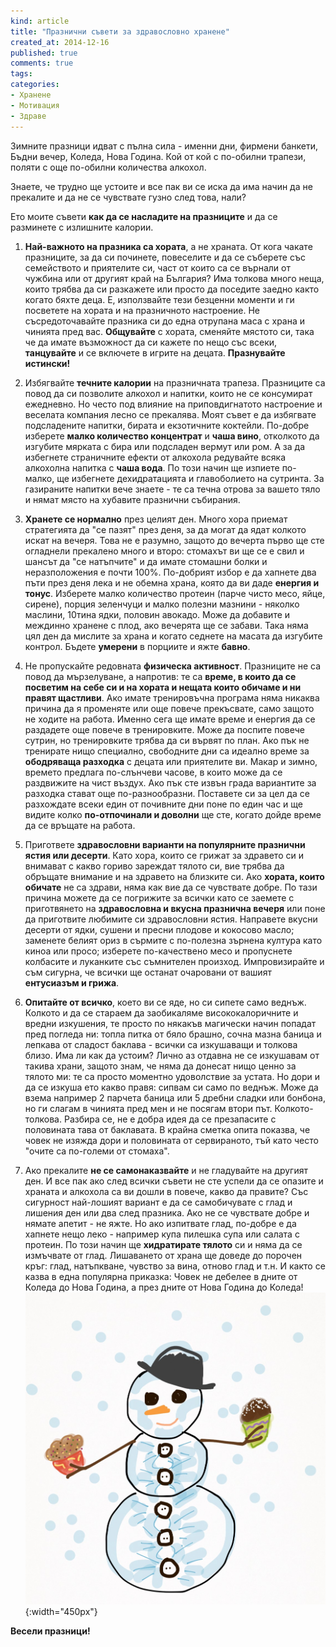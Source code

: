 ```yaml
---
kind: article
title: "Празнични съвети за здравословно хранене"
created_at: 2014-12-16 
published: true
comments: true
tags:
categories:
- Хранене
- Мотивация
- Здраве
--- 
```

Зимните празници идват с пълна сила - именни дни, фирмени банкети, Бъдни вечер, Коледа, Нова Година. Кой от кой с по-обилни трапези, поляти с още по-обилни количества алкохол.


Знаете, че трудно ще устоите и все пак ви се иска да има начин да не прекалите и да не се чувствате гузно след това, нали?

Ето моите съвети **как да се насладите на празниците** и да се разминете с излишните калории.

1. **Най-важното на празника са хората**, а не храната. От кога чакате празниците, за да си починете, повеселите и да се съберете със семейството и приятелите си, част от които са се върнали от чужбина или от другият край на България? Има толкова много неща, които трябва да си разкажете или просто да поседите заедно както когато бяхте деца. Е, използвайте тези безценни моменти и ги посветете на хората и на празничното настроение. Не съсредоточавайте празника си до една отрупана маса с храна и чинията пред вас. **Общувайте** с хората, сменяйте мястото си, така че да имате възможност да си кажете по нещо със всеки, **танцувайте** и се включете в игрите на децата. **Празнувайте истински!**

2. Избягвайте **течните калории** на празничната трапеза. Празниците са повод да си позволите алкохол и напитки, които не се консумират ежедневно. Но често под влияние на приповдигнатото настроение и веселата компания лесно се прекалява. Моят съвет е да избягвате подсладените напитки, бирата и екзотичните коктейли. По-добре изберете **малко количество концентрат** и **чаша вино**, отколкото да изгубите мярката с бира или подсладен вермут или ром. А за да избегнете страничните ефекти от алкохола редувайте всяка алкохолна напитка с **чаша вода**. По този начин ще изпиете по-малко, ще избегнете дехидратацията и главоболието на сутринта. За газираните напитки вече знаете - те са течна отрова за вашето тяло и нямат място на хубавите празнични събирания.

3. **Хранете се нормално** през целият ден. Много хора приемат стратегията да "се пазят" през деня, за да могат да ядат колкото искат на вечеря. Това не е разумно, защото до вечерта първо ще сте огладнели прекалено много и второ: стомахът ви ще се е свил и шансът да "се натъпчите" и да имате стомашни болки и неразположения е почти 100%. По-добрият избор е да хапнете два пъти през деня лека и не обемна храна, която да ви даде **енергия и тонус**. Изберете малко количество протеин (парче чисто месо, яйце, сирене), порция зеленчуци и малко полезни мазнини - няколко маслини, 10тина ядки, половин авокадо. Може да добавите и междинно хранене с плод, ако вечерята ще се забави. Така няма цял ден да мислите за храна и когато седнете на масата да изгубите контрол. Бъдете **умерени** в порциите и яжте **бавно**.

4. Не пропускайте редовната **физическа активност**. Празниците не са повод да мързелуване, а напротив: те са **време, в които да се посветим на себе си и на хората и нещата които обичаме и ни правят щастливи**. Ако имате тренировъчна програма няма никаква причина да я променяте или още повече прекъсвате, само защото не ходите на работа. Именно сега ще имате време и енергия да се раздадете още повече в тренировките. Може да поспите повече сутрин, но тренировките трябва да си вървят по план. Ако пък не тренирате нищо специално, свободните дни са идеално време за **ободряваща разходка** с децата или приятелите ви. Макар и зимно, времето предлага по-слънчеви часове, в които може да се раздвижите на чист въздух. Ако пък сте извън града вариантите за разходка стават още по-разнообразни. Поставете си за цел да се разхождате всеки един от почивните дни поне по един час и ще видите колко **по-отпочинали и доволни** ще сте, когато дойде време да се връщате на работа.

5. Пригответе **здравословни варианти на популярните празнични ястия или десерти**. Като хора, които се грижат за здравето си и внимават с какво гориво зареждат тялото си, вие трябва да обръщате внимание и на здравето на близките си. Ако **хората, които обичате** не са здрави, няма как вие да се чувствате добре. По тази причина можете да се погрижите за всички като се заемете с приготвянето на **здравословна и вкусна празнична вечеря** или поне да приготвите любимите си здравословни ястия. Направете вкусни десерти от ядки, сушени и пресни плодове и кокосово масло; заменете белият ориз в сърмите с по-полезна зърнена култура като киноа или просо; изберете по-качествено месо и пропуснете колбасите и луканките със съмнителен произход. Импровизирайте и съм сигурна, че всички ще останат очаровани от вашият **ентусиазъм и грижа**.

6. **Опитайте от всичко**, което ви се яде, но си сипете само веднъж. Колкото и да се стараем да заобикаляме висококалоричните и вредни изкушения, те просто по някакъв магически начин попадат пред погледа ни: топла питка от бяло брашно, сочна мазна баница и лепкава от сладост баклава - всички са изкушаващи и толкова близо. Има ли как да устоим? Лично аз отдавна не се изкушавам от такива храни, защото знам, че няма да донесат нищо ценно за тялото ми: те са просто моментно удоволствие за устата. Но дори и да се изкуша ето какво правя: сипвам си само по веднъж. Може да взема например 2 парчета баница или 5 дребни сладки или бонбона, но ги слагам в чинията пред мен и не посягам втори път. Колкото-толкова. Разбира се, не е добра идея да се презапасите с половината тава от баклавата. В крайна сметка опита показва, че човек не изяжда дори и половината от сервираното, тъй като често "очите са по-големи от стомаха".

7. Ако прекалите **не се самонаказвайте** и не гладувайте на другият ден. И все пак ако след всички съвети не сте успели да се опазите и храната и алкохола са ви дошли в повече, какво да правите? Със сигурност най-лошият вариант е да се самобичувате с глад и лишения ден или два след празника. Ако не се чувствате добре и нямате апетит - не яжте. Но ако изпитвате глад, по-добре е да хапнете нещо леко - например купа пилешка супа или салата с протеин. По този начин ще **хидратирате тялото** си и няма да се измъчвате от глад. Лишаването от храна ще доведе до порочен кръг: глад, натъпкване, чувство за вина, отново глад и т.н. И както се казва в една популярна приказка: Човек не дебелее в дните от Коледа до Нова Година, а през дните от Нова Година до Коледа!<br />
![Снежко](/images/posts/Snow.jpg){:width="450px"}<br />

**Весели празници!**



































